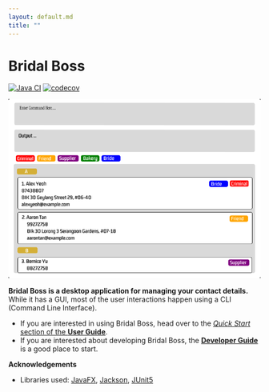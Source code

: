 ```yaml
---
layout: default.md
title: ""
---
```


# Bridal Boss

[![Java CI](https://github.com/AY2425S1-CS2103T-T11-3/tp/actions/workflows/gradle.yml/badge.svg)](https://github.com/AY2425S1-CS2103T-T11-3/tp/actions/workflows/gradle.yml)
[![codecov](https://codecov.io/github/AY2425S1-CS2103T-T11-3/tp/branch/master/graph/badge.svg?token=L3GJNBUKTC)](https://codecov.io/github/AY2425S1-CS2103T-T11-3/tp)

![Ui](images/Ui.png)

**Bridal Boss is a desktop application for managing your contact details.** While it has a GUI, most of the user interactions happen using a CLI (Command Line Interface).

* If you are interested in using Bridal Boss, head over to the [_Quick Start_ section of the **User Guide**](UserGuide.html#quick-start).
* If you are interested about developing Bridal Boss, the [**Developer Guide**](DeveloperGuide.html) is a good place to start.


**Acknowledgements**

* Libraries used: [JavaFX](https://openjfx.io/), [Jackson](https://github.com/FasterXML/jackson), [JUnit5](https://github.com/junit-team/junit5)
